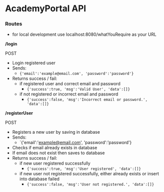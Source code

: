 # AcademyPortal API

### Routes
- for local development use localhost:8080/whatYouRequire as your URL

**/login**

POST
- Login registered user
- Sends:
	- `{'email':'example@email.com', 'password':'password'}`
- Returns success / fail:
	- if registered user and correct email and password
		- `{'success':true, 'msg':'Valid User', 'data':[]}`  
	- if not registered or incorrect email and password
		- `{'success':false, 'msg':'Incorrect email or password.', 'data':[]}`


**/registerUser**

POST
- Registers a new user by saving in database
- Sends:
	- `{'email':'example@email.com', 'password':'password'}
- Checks if email already exists in database
- If email does not exist then saves to database
- Returns success / fail:
	- if new user registered successfully
		- `{'success':true, 'msg':'User registered', 'data':[]}`
	- if new user not registered successfully, either already exists or insert into database failed
		- `{'success':false, 'msg':'User not registered.', 'data':[]}`
